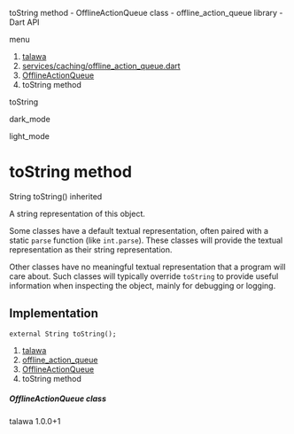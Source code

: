 




toString method - OfflineActionQueue class - offline\_action\_queue library - Dart API







menu

1. [talawa](../../index.html)
2. [services/caching/offline\_action\_queue.dart](../../services_caching_offline_action_queue/services_caching_offline_action_queue-library.html)
3. [OfflineActionQueue](../../services_caching_offline_action_queue/OfflineActionQueue-class.html)
4. toString method

toString


dark\_mode

light\_mode




# toString method


String
toString()
inherited

A string representation of this object.

Some classes have a default textual representation,
often paired with a static `parse` function (like `int.parse`).
These classes will provide the textual representation as
their string representation.

Other classes have no meaningful textual representation
that a program will care about.
Such classes will typically override `toString` to provide
useful information when inspecting the object,
mainly for debugging or logging.


## Implementation

```
external String toString();
```

 


1. [talawa](../../index.html)
2. [offline\_action\_queue](../../services_caching_offline_action_queue/services_caching_offline_action_queue-library.html)
3. [OfflineActionQueue](../../services_caching_offline_action_queue/OfflineActionQueue-class.html)
4. toString method

##### OfflineActionQueue class





talawa
1.0.0+1






